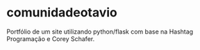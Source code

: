 # comunidadeotavio
Portfólio de um site utilizando python/flask com base na Hashtag Programação e Corey Schafer.

